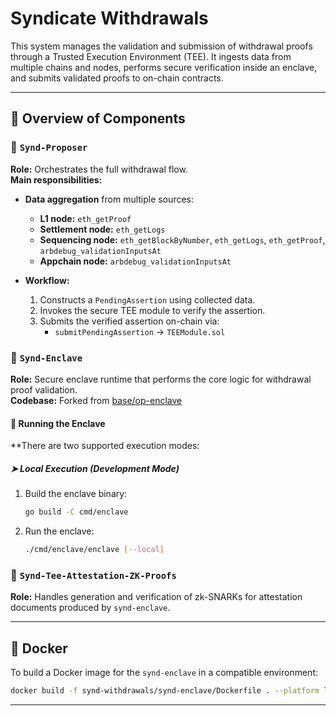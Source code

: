 # Syndicate Withdrawals

This system manages the validation and submission of withdrawal proofs through a Trusted Execution Environment (TEE). It ingests data from multiple chains and nodes, performs secure verification inside an enclave, and submits validated proofs to on-chain contracts.

---

## 🧩 Overview of Components

### 🔹 `Synd-Proposer`

**Role:** Orchestrates the full withdrawal flow.  
**Main responsibilities:**

- **Data aggregation** from multiple sources:

  - **L1 node:** `eth_getProof`
  - **Settlement node:** `eth_getLogs`
  - **Sequencing node:** `eth_getBlockByNumber`, `eth_getLogs`, `eth_getProof`, `arbdebug_validationInputsAt`
  - **Appchain node:** `arbdebug_validationInputsAt`

- **Workflow:**
  1. Constructs a `PendingAssertion` using collected data.
  2. Invokes the secure TEE module to verify the assertion.
  3. Submits the verified assertion on-chain via:
     - `submitPendingAssertion` → `TEEModule.sol`

### 🔹 `Synd-Enclave`

**Role:** Secure enclave runtime that performs the core logic for withdrawal proof validation.  
**Codebase:** Forked from [base/op-enclave](https://github.com/base/op-enclave)

#### 🚀 Running the Enclave

\*\*There are two supported execution modes:

##### ➤ Local Execution (Development Mode)

1. Build the enclave binary:
   ```bash
   go build -C cmd/enclave
   ```
2. Run the enclave:
   ```bash
   ./cmd/enclave/enclave [--local]
   ```

### 🔹 `Synd-Tee-Attestation-ZK-Proofs`

**Role:** Handles generation and verification of zk-SNARKs for attestation documents produced by `synd-enclave`.

---

## 🐳 Docker

To build a Docker image for the `synd-enclave` in a compatible environment:

```bash
docker build -f synd-withdrawals/synd-enclave/Dockerfile . --platform linux/amd64
```

---
